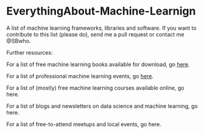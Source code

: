 # EverythingAbout-Machine-Learnign
A list of machine learning frameworks, libraries and software.  If you want to contribute to this list (please do), send me a pull request or contact me @SBwho. 

Further resources:

For a list of free machine learning books available for download, go [here](https://github.com/SBwho/EverythingAbout-Machine-Learning/blob/main/books.md).

For a list of professional machine learning events, go [here](https://github.com/SBwho/EverythingAbout-Machine-Learning/blob/main/events.md).

For a list of (mostly) free machine learning courses available online, go here.

For a list of blogs and newsletters on data science and machine learning, go here.

For a list of free-to-attend meetups and local events, go here.
